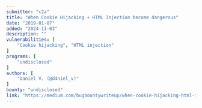 ```yaml
---
submitter: "c2a"
title: "When Cookie Hijacking + HTML Injection become dangerous"
date: "2019-01-07"
added: "2024-11-03"
description: ""
vulnerabilities: [
    "Cookie hijacking", "HTML injection"
]
programs: [
    "undisclosed"
]
authors: [
    "Daniel V. (@d4niel_v)"
]
bounty: "undisclosed"
link: "https://medium.com/bugbountywriteup/when-cookie-hijacking-html-injection-become-dangerous-3c649f7f6c88"
---
```




